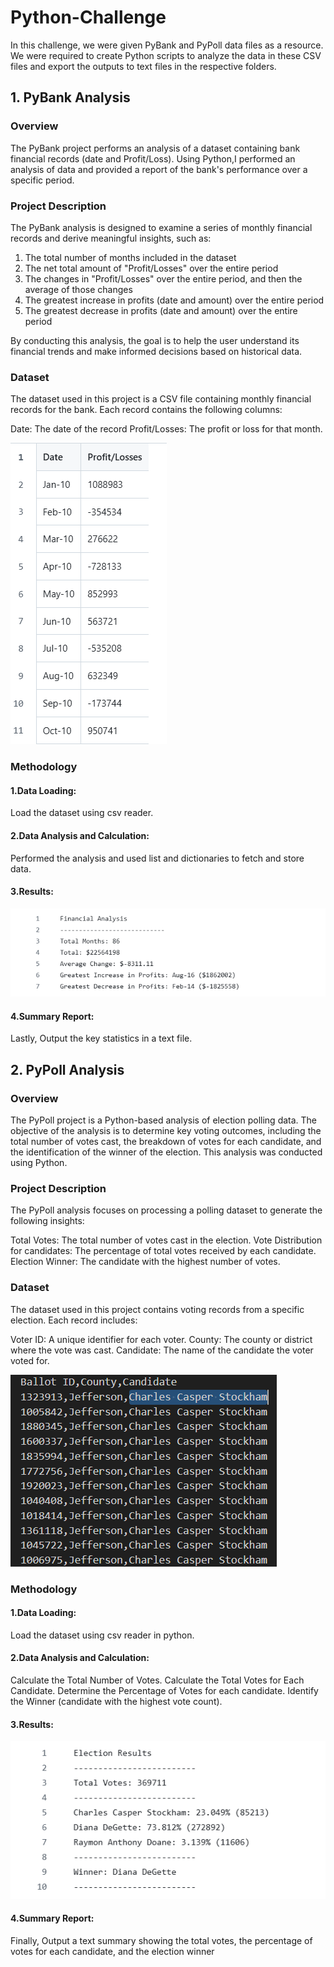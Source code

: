 # Python-Challenge
In this challenge, we were given PyBank and PyPoll data files as a resource. We were required to create Python scripts to analyze the data in these CSV files and export the outputs to text files in the respective folders.

## 1. PyBank Analysis

### Overview

The PyBank project performs an analysis of a dataset containing bank financial records (date and Profit/Loss). Using Python,I performed an analysis of data and provided a report of the bank's performance over a specific period.

### Project Description
The PyBank analysis is designed to examine a series of monthly financial records and derive meaningful insights, such as:

1. The total number of months included in the dataset
2. The net total amount of "Profit/Losses" over the entire period
3. The changes in "Profit/Losses" over the entire period, and then the average of those changes
4. The greatest increase in profits (date and amount) over the entire period
5. The greatest decrease in profits (date and amount) over the entire period

By conducting this analysis, the goal is to help the user understand its financial trends and make informed decisions based on historical data.

### Dataset
The dataset used in this project is a CSV file containing monthly financial records for the bank. Each record contains the following columns:

Date: The date of the record
Profit/Losses: The profit or loss for that month.

![Image Alt](https://github.com/Neelam057/DataBootCamp_PythonChallenge/blob/main/Starter_Code/PyBanks_SampleData.png)

### Methodology

#### 1.Data Loading:
Load the dataset using csv reader.

#### 2.Data Analysis and Calculation:
Performed the analysis and used list and dictionaries to fetch and store data. 

#### 3.Results:

![Image Alt](https://github.com/Neelam057/DataBootCamp_PythonChallenge/blob/main/Starter_Code/PyBanks_Result.png)

#### 4.Summary Report:
Lastly, Output the key statistics in a text file.

## 2. PyPoll Analysis

### Overview
The PyPoll project is a Python-based analysis of election polling data. The objective of the analysis is to determine key voting outcomes, including the total number of votes cast, the breakdown of votes for each candidate, and the identification of the winner of the election. This analysis was conducted using Python.

### Project Description
The PyPoll analysis focuses on processing a polling dataset to generate the following insights:

Total Votes: The total number of votes cast in the election.
Vote Distribution for candidates: The percentage of total votes received by each candidate.
Election Winner: The candidate with the highest number of votes.

### Dataset
The dataset used in this project contains voting records from a specific election. Each record includes:

Voter ID: A unique identifier for each voter.
County: The county or district where the vote was cast.
Candidate: The name of the candidate the voter voted for.

![Image Alt](https://github.com/Neelam057/DataBootCamp_PythonChallenge/blob/main/Starter_Code/PyPoll_SampleData.png)

### Methodology

#### 1.Data Loading:
Load the dataset using csv reader in python.

#### 2.Data Analysis and Calculation:
Calculate the Total Number of Votes.
Calculate the Total Votes for Each Candidate.
Determine the Percentage of Votes for each candidate.
Identify the Winner (candidate with the highest vote count). 

#### 3.Results:

![Image Alt](https://github.com/Neelam057/DataBootCamp_PythonChallenge/blob/main/Starter_Code/PyPoll_Results.png)

#### 4.Summary Report:
Finally, Output a text summary showing the total votes, the percentage of votes for each candidate, and the election winner


